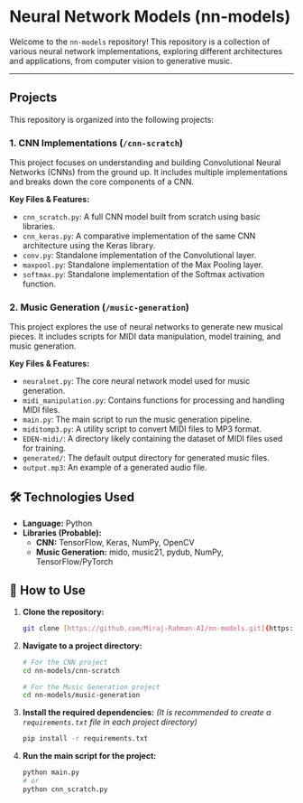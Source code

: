 # Neural Network Models (nn-models)

Welcome to the `nn-models` repository! This repository is a collection of various neural network implementations, exploring different architectures and applications, from computer vision to generative music.

---

## Projects

This repository is organized into the following projects:

### 1. CNN Implementations (`/cnn-scratch`)

This project focuses on understanding and building Convolutional Neural Networks (CNNs) from the ground up. It includes multiple implementations and breaks down the core components of a CNN.

**Key Files & Features:**
* `cnn_scratch.py`: A full CNN model built from scratch using basic libraries.
* `cnn_keras.py`: A comparative implementation of the same CNN architecture using the Keras library.
* `conv.py`: Standalone implementation of the Convolutional layer.
* `maxpool.py`: Standalone implementation of the Max Pooling layer.
* `softmax.py`: Standalone implementation of the Softmax activation function.

### 2. Music Generation (`/music-generation`)

This project explores the use of neural networks to generate new musical pieces. It includes scripts for MIDI data manipulation, model training, and music generation.

**Key Files & Features:**
* `neuralnet.py`: The core neural network model used for music generation.
* `midi_manipulation.py`: Contains functions for processing and handling MIDI files.
* `main.py`: The main script to run the music generation pipeline.
* `miditomp3.py`: A utility script to convert MIDI files to MP3 format.
* `EDEN-midi/`: A directory likely containing the dataset of MIDI files used for training.
* `generated/`: The default output directory for generated music files.
* `output.mp3`: An example of a generated audio file.


## 🛠️ Technologies Used

* **Language:** Python
* **Libraries (Probable):**
    * **CNN:** TensorFlow, Keras, NumPy, OpenCV
    * **Music Generation:** mido, music21, pydub, NumPy, TensorFlow/PyTorch


## 🚀 How to Use

1.  **Clone the repository:**
    ```bash
    git clone [https://github.com/Miraj-Rahman-AI/nn-models.git](https://github.com/Miraj-Rahman-AI/nn-models.git)
    ```

2.  **Navigate to a project directory:**
    ```bash
    # For the CNN project
    cd nn-models/cnn-scratch

    # For the Music Generation project
    cd nn-models/music-generation
    ```

3.  **Install the required dependencies:**
    *(It is recommended to create a `requirements.txt` file in each project directory)*
    ```bash
    pip install -r requirements.txt
    ```

4.  **Run the main script for the project:**
    ```bash
    python main.py 
    # or
    python cnn_scratch.py
    ```



